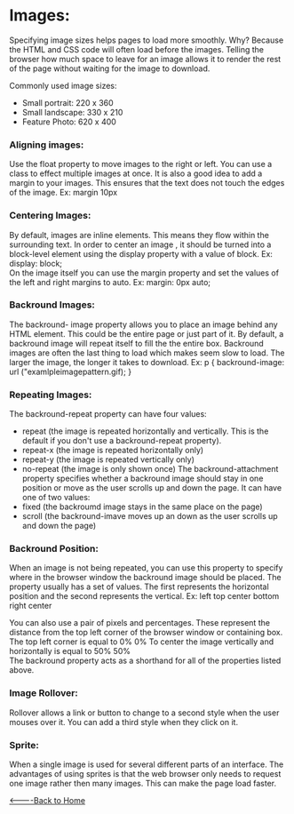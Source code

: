  # Images:

Specifying image sizes helps pages to load more smoothly. Why? Because the HTML and CSS code will often load before the images. Telling the browser how much space to leave for an image allows it to render the rest of the page without waiting for the image to download. 

Commonly used image sizes:
- Small portrait: 220 x 360
- Small landscape: 330 x 210
- Feature Photo: 620 x 400

### Aligning images:
Use the float property to move images to the right or left. You can use a class to effect multiple images at once. It is also a good idea to add a margin to your images. This ensures that the text does not touch the edges of the image. Ex: margin 10px

### Centering Images:
By default, images are inline elements. This means they flow within the surrounding text. In order to center an image , it should be turned into a block-level element using the display property with a value of block.
Ex: display: block;  
On the image itself you can use the margin property and set the values of the left and right margins to auto.
Ex: margin: 0px auto;

### Backround Images:
The backround- image property allows you to place an image behind any HTML element. This could be the entire page or just part of it. By default, a backround image will repeat itself to fill the the entire box. Backround images are often the last thing to load which makes seem slow to load. The larger the image, the longer it takes to download.
Ex: p {
backround-image: url ("examlpleimagepattern.gif);
}

### Repeating Images:
The backround-repeat property can have four values:
- repeat (the image is repeated horizontally and vertically. This is the default if you don't use a backround-repeat property). 
- repeat-x (the image is repeated horizontally only)
- repeat-y (the image is repeated vertically only)
- no-repeat (the image is only shown once)
The backround-attachment property specifies whether a backround image should stay in one position or move as the user scrolls up and down the page. It can have one of two values:
- fixed (the backroumd image stays in the same place on the page)
- scroll (the backround-imave moves up an down as the user scrolls up and down the page)

### Backround Position:
When an image is not being repeated, you can use this property to specify where in the browser window the backround image should be placed. The property usually has a set of values. The first represents the horizontal position and the second represents the vertical.
 Ex: left top
center bottom 
right center

You can also use a pair of pixels and percentages. These represent the distance from the top left corner of the browser window or containing box. The top left corner is equal to 0% 0%  To center the image vertically and horizontally is equal to 50% 50%  
The backround property acts as a shorthand for all of the properties listed above. 

### Image Rollover:
Rollover allows a link or button to change to a second style when the user mouses over it. You can add a third style when they click on it.
### Sprite:
When a single image is used for several different parts of an interface. The advantages of using sprites is that the web browser only needs to request one image rather then many images. This can make the page load faster. 


[<----Back to Home](../README.md)
